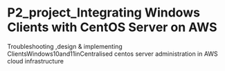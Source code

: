 # P2_project_Integrating Windows Clients with CentOS Server on AWS
Troubleshooting ,design &amp; implementing ClientsWindows10and11inCentralised centos server administration in AWS cloud infrastructure
